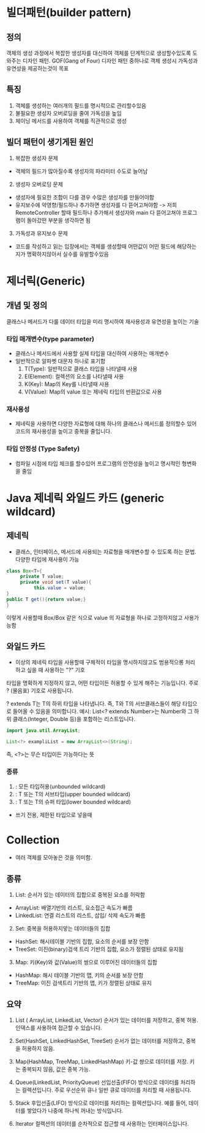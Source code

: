 # 빌더패턴(builder pattern)

## 정의
객체의 생성 과정에서 복잡한 생성자를 대신하여 객체를 단계적으로 생성할수있도록 도와주는 디자인 패턴. GOF(Gang of Four) 
디자인 패턴 중하나로 객체 생성시 가독성과 유연성을 제공하는것이 목표

## 특징
1. 객체를 생성하는 여러개의 필드를 명시적으로 관리할수있음
2. 불필요한 생성자 오버로딩을 줄여 가독성을 높임
3. 체이닝 메서드를 사용하여 객체를 직관적으로 생성

## 빌더 패턴이 생기게된 원인
1. 복잡한 생성자 문제
- 객체의 필드가 많아질수록 생성자의 파라미터 수도로 늘어남
2. 생성자 오버로딩 문제
- 생성자에 필요한 조합이 다를 경우 수많은 생성자를 만들어야함
- 유지보수에 악영향/필드하나 추가하면 생성자를 다 뜯어고쳐야함
-> 저희 RemoteController 할때 필드하나 추가해서 생성자와 main 다 뜯어고쳐야 프로그램이 돌아갔떤 부분을 생각하면 됨
 
3. 가독성과 유지보수 문제 
- 코드를 작성하고 읽는 입장에서는 객체를 생성할때 어떤값이 어떤 필드에 해당하는지가 명확하지않아서 실수를 유발할수있음

# 제너릭(Generic)
## 개념 및 정의
클래스나 메서드가 다룰 데이터 타입을 미리 명시하여 재사용성과 유연성을 높이는 기술

### 타입 매개변수(type parameter)
- 클래스나 메서드에서 사용할 실제 타입을 대신하여 사용하는 매개변수
- 일반적으로 알파벳 대문자 하나로 표기함
  1. T(Type): 일반적으로 클래스 타입을 나타낼때 사용
  2. E(Element): 컬렉션의 요소를 나타낼때 사용
  3. K(Key): Map의 Key를 나타낼때 사용
  4. V(Value): Map의 value 또는 제네릭 타입의 반환값으로 사용

### 재사용성
- 제네릭을 사용하면 다양한 자료형에 대해 하나의 클래스나 메서드를 정의할수 있어 코드의 재사용성을 높이고 중복을 줄입니다.

### 타입 안정성 (Type Safety)
- 컴파일 시점에 타입 체크를 할수있어 프로그램의 안전성을 높이고 명시적인 형변화을 줄임

# Java 제네릭 와일드 카드 (generic wildcard)

## 제네릭
- 클래스, 인터페이스, 메서드에 사용되는 자료형을 매개변수할 수 있도록 하는 문법. 다양한 타입에 재사용이 가능
````java
class Box<T>{
     private T value;
     private void set(T value){
          this.value = value;
}
public T get(){return value;}
}
````

이렇게 사용할때 Box<Integer>/Box<String> 같은 식으로 value 의 자료형을 하나로 고정하지않고 사용가능함

## 와일드 카드
- 이상의 제네릭 타입을 사용할때 구체적이 타입을 명시하지않고도 범용적으롱 처리하고 싶을 때 사용하는 "?" 기호
  
타입을 명확하게 지정하지 않고, 어떤 타입이든 허용할 수 있게 해주는 기능입니다.
주로 ? (물음표) 기호로 사용됩니다.


? extends T는 T의 하위 타입을 나타냅니다.
즉, T와 T의 서브클래스들이 해당 타입으로 들어올 수 있음을 의미합니다.
예시: List<? extends Number>는 Number와 그 하위 클래스(Integer, Double 등)을 포함하는 리스트입니다.

```java
import java.util.ArrayList;

List<?> exampliList = new ArrayList<>(String);
```
즉, <?>는 무슨 타입이든 가능하다는 뜻

### 종류
1. <?>: 모든 타입허용(unbounded wildcard)
2. <? extends T>: T 또는  T의 서브타입(upper bounded wildcard)
3. <?superT> : T 또는 T의 슈퍼 타입(lower bounded wildcard)
- 쓰기 전용, 제한된 타입으로 넣을때

# Collection
- 여러 객체를 모아놓은 것을 의미함.

## 종류
1. List: 순서가 있는 데이터의 집합으로 중복된 요소를 허락함
- ArrayList: 배열기반의 리스트, 요소접근 속도가 빠름
- LinkedList: 연결 리스트의 리스트, 삽입/ 삭제 속도가 빠름

2. Set: 중복을 허용하지앟는 데이터들의 집합
- HashSet: 해시테이블 기반의 집합, 요소의 순서를 보장 안함 
- TreeSet: 이진(binary)검색 트리 기반의 집합, 요소가 정렬된 상태로 유지됨

3. Map: 키(Key)와 값(Value)의 쌍으로 이루어진 데이터들의 집합
- HashMap: 해시 테이블 기반의 맵, 키의 순서를 보장 안함
- TreeMap: 이진 검색트리 기반의 맵, 키가 정렬된 상태로 유지

## 요약

1. List ( ArrayList, LinkedList, Vector)
 순서가 있는 데이터를 저장하고, 중복 허용. 인덱스를 사용하여 접근할 수 있습니다.

2. Set(HashSet, LinkedHashSet, TreeSet)
   순서가 없는 데이터를 저장하고, 중복을 허용하지 않음.

3. Map(HashMap, TreeMap, LinkedHashMap)
   키-값 쌍으로 데이터를 저장. 키는 중복되지 않음, 값은 중복 가능.

4. Queue(LinkedList, PriorityQueue)
   선입선출(FIFO) 방식으로 데이터를 처리하는 컬렉션입니다.
주로 우선순위 큐나 일반 큐로 데이터를 처리할 때 사용됩니다.

5. Stack
   후입선출(LIFO) 방식으로 데이터를 처리하는 컬렉션입니다.
예를 들어, 데이터를 쌓았다가 나중에 하나씩 꺼내는 방식입니다.


7. Iterator
   컬렉션의 데이터를 순차적으로 접근할 때 사용하는 인터페이스입니다.






